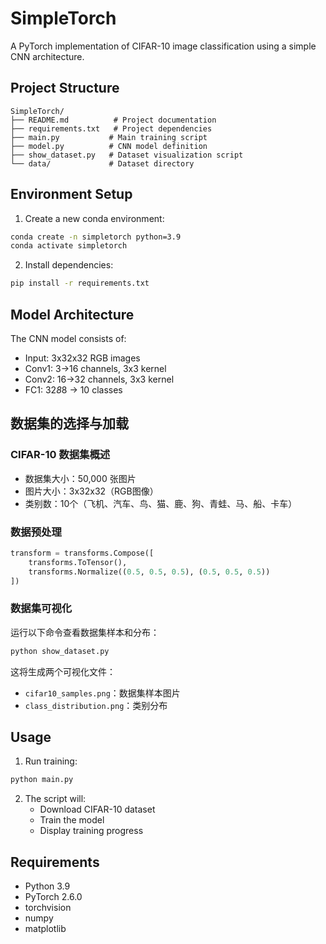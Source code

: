 # SimpleTorch

A PyTorch implementation of CIFAR-10 image classification using a simple CNN architecture.

## Project Structure

```
SimpleTorch/
├── README.md          # Project documentation
├── requirements.txt   # Project dependencies
├── main.py           # Main training script
├── model.py          # CNN model definition
├── show_dataset.py   # Dataset visualization script
└── data/             # Dataset directory
```

## Environment Setup

1. Create a new conda environment:
```bash
conda create -n simpletorch python=3.9
conda activate simpletorch
```

2. Install dependencies:
```bash
pip install -r requirements.txt
```

## Model Architecture

The CNN model consists of:
- Input: 3x32x32 RGB images
- Conv1: 3->16 channels, 3x3 kernel
- Conv2: 16->32 channels, 3x3 kernel
- FC1: 32*8*8 -> 10 classes

## 数据集的选择与加载

### CIFAR-10 数据集概述
- 数据集大小：50,000 张图片
- 图片大小：3x32x32（RGB图像）
- 类别数：10个（飞机、汽车、鸟、猫、鹿、狗、青蛙、马、船、卡车）

### 数据预处理
```python
transform = transforms.Compose([
    transforms.ToTensor(),
    transforms.Normalize((0.5, 0.5, 0.5), (0.5, 0.5, 0.5))
])
```

### 数据集可视化
运行以下命令查看数据集样本和分布：
```bash
python show_dataset.py
```
这将生成两个可视化文件：
- `cifar10_samples.png`：数据集样本图片
- `class_distribution.png`：类别分布

## Usage

1. Run training:
```bash
python main.py
```

2. The script will:
   - Download CIFAR-10 dataset
   - Train the model
   - Display training progress

## Requirements

- Python 3.9
- PyTorch 2.6.0
- torchvision
- numpy
- matplotlib 